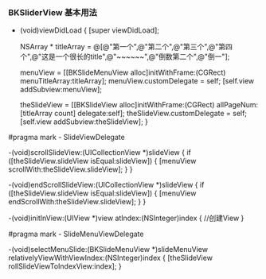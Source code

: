 
### BKSliderView 基本用法

- (void)viewDidLoad 
{
    [super viewDidLoad];

    NSArray * titleArray = @[@"第一个",@"第二个",@"第三个",@"第四个",@"这是一个很长的title",@"~~~~~~",@"倒数第二个",@"倒一"];

    menuView = [[BKSlideMenuView alloc]initWithFrame:(CGRect) menuTitleArray:titleArray];
    menuView.customDelegate = self;
    [self.view addSubview:menuView];

    theSlideView = [[BKSlideView alloc]initWithFrame:(CGRect) allPageNum:[titleArray count] delegate:self];
    theSlideView.customDelegate = self;
    [self.view addSubview:theSlideView];
}

#pragma mark - SlideViewDelegate

-(void)scrollSlideView:(UICollectionView *)slideView
{
    if ([theSlideView.slideView isEqual:slideView]) {
        [menuView scrollWith:theSlideView.slideView];
    }
}

-(void)endScrollSlideView:(UICollectionView *)slideView
{
    if ([theSlideView.slideView isEqual:slideView]) {
        [menuView endScrollWith:theSlideView.slideView];
    }
}

-(void)initInView:(UIView *)view atIndex:(NSInteger)index
{
    //创建View
}

#pragma mark - SlideMenuViewDelegate

-(void)selectMenuSlide:(BKSlideMenuView *)slideMenuView relativelyViewWithViewIndex:(NSInteger)index
{
    [theSlideView rollSlideViewToIndexView:index];
}